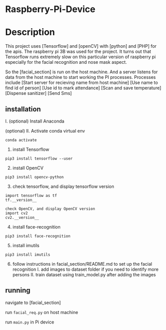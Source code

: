 # Raspberry-Pi-Device

# Description
This project uses [Tensorflow] and [openCV] with [python] and [PHP] for the apis.
The raspberry pi 3B was used for the project. It turns out that Tensorflow runs extremely slow on this particular version of raspberry pi
especially for the facial recognition and nose mask aspect.

So the [facial_section] is run on the host machine. And a server listens for data from the host machine to start working the PI processes.
Processes include
[Start server for recieving name from host machine]
[Use name to find id of person]
[Use id to mark attendance]
[Scan and save temperature]
[Dispense sanitizer]
[Send Sms]


## installation
I. (optional) Install Anaconda

(optional)
II. Activate conda virtual env
```
conda activate
```

1. install Tensorflow
```
pip3 install tensorflow --user
```
 
2. install OpenCV
```
pip3 install opencv-python
```

3. check tensorflow, and display tensorflow version
```
import tensorflow as tf
tf.__version__

check OpenCV, and display OpenCV version
import cv2
cv2.__version__
```

4. install face-recognition
```
pip3 install face-recognition
```

5. install imutils
```
pip3 install imutils
```

6. follow instructions in facial_section/README.md to set up the facial recognition
I. add images to dataset folder if you need to identify more persons
II. train dataset using train_model.py after adding the images

## running
navigate to [facial_section]

run ```facial_req.py``` on host machine

run ```main.py``` in Pi device




